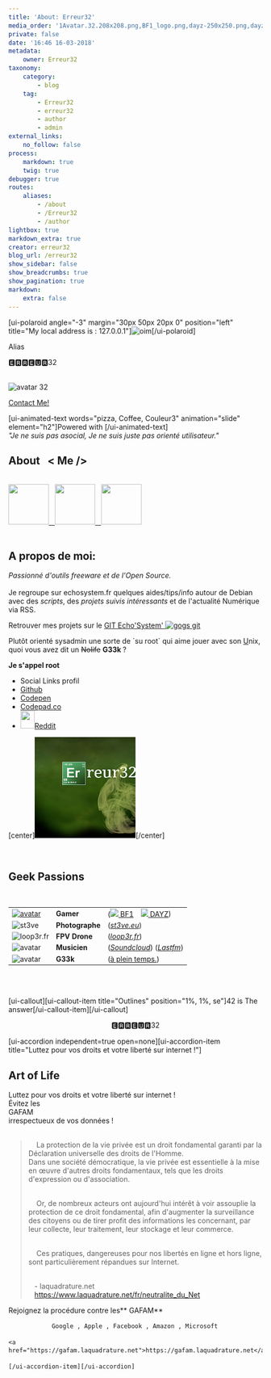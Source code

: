 ```yaml
---
title: 'About: Erreur32'
media_order: '1Avatar.32.208x208.png,BF1_logo.png,dayz-250x250.png,dayz-avatar-rond.jpg,dayz-avatar-rond2O.png,dayz-images.jpg,dayz-logo-gradient-transparent.png,dayz-rond_14262.png,DayZ-trans.png,dayz_by_polishxcii-d52gc2r.png,default_avatar_250349.png,echo-sysmin.gif,Erreur32-avatar-p.jpg,git-favicon.png,icontexto-inside-reddit-1.png,muzh.jpg,photo.jpg,Dayz black bane.jpg,1Avatar.32.rond.png,canvas_echosystem.png,1avat-GAMER-trans.png,screen.png,photo 4.JPG,wg.jpg,886521_music_512x512.png,image123s.jpg,images-guitar.jpg,bf1-carre.jpg,direct.png,favicon-loop3r.png,favicon-loop3r-trans.png,logo-loop3r.png,_canvas323_erreur32.png,_canvas_erreur32.png,st3v32.png'
private: false
date: '16:46 16-03-2018'
metadata:
    owner: Erreur32
taxonomy:
    category:
        - blog
    tag:
        - Erreur32
        - erreur32
        - author
        - admin
external_links:
    no_follow: false
process:
    markdown: true
    twig: true
debugger: true
routes:
    aliases:
        - /about
        - /Erreur32
        - /author
lightbox: true
markdown_extra: true
creator: erreur32
blog_url: /erreur32
show_sidebar: false
show_breadcrumbs: true
show_pagination: true
markdown:
    extra: false
---
```


<script defer="" src="_page/console-log.js"></script>
<!--<link rel="stylesheet" href="_page/css/spectre.css">
a:link, a:visited {
  color: #82AAE7;
  text-decoration: none;
/* text-shadow: -1px -1px 0px #555;*/
 /* font-family: Lato, Arial, Helvetica, sans-serif;*/
 font: 17px/1.5 "Lato", sans-serif;
 font-weight: bold;
 font-size: 16px;
}

 a:hover {
  color: #ff3300;
      text-shadow: -1px -1px 0px #555;
}
@import url(https://fonts.googleapis.com/css?family=Josefin+Sans:300,400);
body, html {
  height: 100%;
  margin: 0;
  font: 15px/1.5 "Lato", sans-serif;
  /*color: #777;*/
 color: #50596c;    
}
-->
<style>

/* button */ 
.btn {
  border: 2px solid black;
  border-radius: 5px;
  background-color: white;
  color: black;
  padding: 14px 28px;
  font-size: 12px;
  cursor: pointer;
}
/* Gray */
.default {
  border-color: #e7e7e7;
  color: black;
}
.default:hover {
  background: #e7e7e7;
}
/* Green */
.success {
  border-color: #4CAF50;
  color: green;
}
.success:hover {
  background-color: #4CAF50;
  color: white;
}
/* Blue */
.info {
  border-color: #2196F3;
  color: dodgerblue
}
.info:hover {
  background: #2196F3;
  color: white;
}
/* Orange */
.warning {
  border-color: #ff9800;
  color: orange;
}
.warning:hover {
  background: #ff9800;
  color: white;
}
/* Red */
.danger {
  border-color: #f44336;
  color: red
}
.danger:hover {
  background: #f44336;
  color: white;
}
.tooltip {
    position: relative;
    display: inline-block;
    border-bottom: 1px dotted black;
}
.tooltip .tooltiptext {
    visibility: hidden;
    width: 120px;
    background-color: #555;
    color: #fff;
    text-align: center;
    border-radius: 6px;
    padding: 5px 0;
    position: absolute;
    z-index: 1;
    bottom: 125%;
    left: 50%;
    margin-left: -60px;
    opacity: 0;
    transition: opacity 0.3s;
}
.tooltip .tooltiptext::after {
    content: "";
    position: absolute;
    top: 100%;
    left: 50%;
    margin-left: -5px;
    border-width: 5px;
    border-style: solid;
    border-color: #555 transparent transparent transparent;
}
.tooltip:hover .tooltiptext {
    visibility: visible;
    opacity: 1;
}
</style>
 <link rel="icon" type="image/png" href="https://echosystem.fr/favicon.png" />
 
<article>
<div class="container">
[ui-polaroid angle="-3" margin="30px 50px 20px 0" position="left" title="My local address is :  127.0.0.1"]<img src="erreur32/Erreur32-avatar-p.jpg" alt="oim" width="200" height="300" />[/ui-polaroid]
<br>
<p>Alias</p>
<div class="alt">
<p> 🅴🆁🆁🅴🆄🆁32  </p><br>
    <img src="../../user/pages/01.home/avatar-9152.gif" alt="avatar 32" />
 <br>   
</div>
    
<a class="button1 scrolly" href="https://contact.echosystem.fr">Contact Me!</a> 
    
  [ui-animated-text words="pizza, Coffee, Couleur3" animation="slide" element="h2"]Powered with [/ui-animated-text]  
   <i>"Je ne suis pas asocial, Je ne suis juste pas orienté utilisateur."</i>
</article>

<div class="4u$ 12u$(mobile)">   
<article class="item">
    <h2 id="mcetoc_1c8ut87rk3">About &nbsp;&nbsp;&lt; Me /&gt;</h2> 
 <br>
<a class="image" href="https://erreur32.echosystem.fr/"><img src="erreur32/st3v32.png" width="80" height="80" /> &nbsp; <img src="erreur32/echo-sysmin.gif"  width="80" height="80" /> &nbsp; <img src="erreur32/_canvas323_erreur32.png"  width="80" height="80" /></a>   
<!--
<a class="image" href="https://erreur32.echosystem.fr/"><img src="erreur32/1Avatar.32.rond.png" alt="avatar" width="90" height="90" />   </a>
<a class="image" href="https://erreur32.echosystem.fr/"><img src="erreur32/muzh.jpg"  alt="avatar" width="80" height="80"  />    </a>
<a class="image" href="https://erreur32.echosystem.fr/"><img src="erreur32/icontexto-inside-reddit-1.png"  alt="avatar" width="80" height="80"  /> </a>
  -->
 <br><br>
    <h2> A propos de moi:</h2>    
<div><i>Passionné d'outils freeware  et de l'Open Source.</i> <br></div>
<br>
<div>Je regroupe sur echosystem.fr quelques aides/tips/info  autour de Debian avec des <i>scripts</i>, des <i>projets suivis intéressants</i>  et de l'actualité Numérique via RSS.</div>
<p> Retrouver mes projets sur le <a href="https://git.echosystem.fr/explore/repos">GIT Echo'System'  <img src="erreur32/git-favicon.png" alt="gogs git" width="20" height="20"    /></a></p>

<p>   Plutôt orienté sysadmin une sorte de `su root` qui aime jouer avec son <u>U</u>nix, quoi  vous avez dit un  <span style="text-decoration: line-through;">Nolife</span> <strong> G33k </strong>?</p>
    
<i class="fas fa-quote-left"></i> <strong>  Je s'appel root </strong>  <i class="fas fa-quote-right"></i>

<ul class="menu">
<li class="divider" data-content="Social Links profil">Social Links profil</li>
<li class="menu-item"><a href="https://github.com/Erreur32">Github</a></li>
<li class="menu-item"><a href="https://github.com/Erreur32">Codepen</a></li>
<li class="menu-item"> <a href="https://codepad.co/Erreur32">Codepad.co</a></li>
<li class="menu-item"><a class="image" align="middle" href="https://www.reddit.com/user/Erreur32/"><img src="https://echosystem.fr/images/1/c/2/d/0/1c2d0901763e91b17e6ff89cdefca6be98d8614f-direct.png?g-ab6efe62" width="28" height="35" />Reddit</a> </li>
 </ul>

 
 [center]![](_canvas323_erreur32.png)[/center]
 <p>&nbsp;</p>
 <div>
    <h2>Geek Passions</h2><br>
     <table border="0" cellpadding="10" cellspacing="1" style="width: 650px;">
	<tbody>
		<tr>
			<td><a href="https://steamcommunity.com/id/Alien32/"><img src="erreur32/1avat-GAMER-trans.png" alt="avatar" width="42" height="42" /></a></td>
			<td><b>Gamer</b></td>
			<td>(<a href="https://www.battlefield.com/fr-fr"><img src="erreur32/bf1-carre.jpg"   width="18"    /> BF1</a>&nbsp;  &nbsp; <a href="https://dayz.echosystem.fr"><img src="erreur32/Dayz%20black%20bane.jpg"  style="max-width:9%; max-height:12%;" /> DAYZ</a>)</td>
		</tr>
		<tr>
			<td><img src="erreur32/screen.png" alt="st3ve"  width="70"  /> </td>
			<td><b>Photographe</b></td>
			<td>(<i><a href="https://st3ve.eu">st3ve.eu</a></i>)</td>
		</tr>
		<tr>
			<td><img src="erreur32/favicon-loop3r.png" alt="loop3r.fr" width="50"  /></td>
			<td><b>FPV Drone</b></td>
			<td>(<i><a href="https://loop3r.fr">loop3r.fr</a></i>)</td>
		</tr>
		<tr>
			<td><img src="erreur32/image123s.jpg"  alt="avatar" width="60" height="54"  /> </td>
			<td><b>Musicien</b></td>
			<td>(<i><a href="https://soundcloud.com/erreur32">Soundcloud</a></i>) (<i><a href="/erreur32/lastfm">Lastfm</a></i>)</td>
		</tr>
		<tr>
			<td><img src="erreur32/photo.jpg"  alt="avatar" width="54" height="54"  /></td>
			<td><b>G33k</b></td>
			<td>(<a href="https://echosystem.fr/articles/nimp">à plein temps.</a>)</td>
		</tr>
	</tbody>
</table>
<p>&nbsp;</p>
<br>[ui-callout][ui-callout-item title="Outlines" position="1%, 1%, se"]42 is The answer[/ui-callout-item][/ui-callout]
<p align=middle>&nbsp;  🅴🆁🆁🅴🆄🆁32  &nbsp;</p>
</div>
    
<div class="4u$ 12u$(mobile)">
[ui-accordion independent=true open=none][ui-accordion-item title="Luttez pour vos droits et votre liberté sur internet !"]
<h2>  Art of Life</h2>
 <span class="label label-primary">  Luttez pour vos droits et votre liberté sur internet !</span>
 <br> Évitez les   <div class="tooltip1">GAFAM</div> irrespectueux de vos données !
<br>  <br> 
 
<blockquote>
  &nbsp;&nbsp;&nbsp; La protection de la vie privée est un droit fondamental garanti par la Déclaration universelle des droits de l'Homme.   <br>
  Dans une société démocratique, la vie privée est essentielle à la mise en œuvre d'autres droits fondamentaux,
  tels que les droits d'expression ou d'association.   <br><br>
    
  &nbsp;&nbsp;&nbsp; Or, de nombreux acteurs ont aujourd'hui intérêt à voir assouplie la protection de ce droit fondamental,
  afin d'augmenter la surveillance des citoyens ou de tirer profit des informations les concernant, 
  par leur collecte, leur traitement, leur stockage et leur commerce.    <br><br>
    
  &nbsp;&nbsp;&nbsp;  Ces pratiques, dangereuses pour nos libertés en ligne et hors ligne, sont particulièrement répandues sur Internet. <br><br>
  
  &nbsp;&nbsp;  - laquadrature.net   <br>&nbsp;&nbsp;&nbsp;<a href="https://www.laquadrature.net/fr/neutralite_du_Net">https://www.laquadrature.net/fr/neutralite_du_Net</a>
</blockquote>
    
Rejoignez la procédure contre les** GAFAM** 
    
                Google , Apple , Facebook , Amazon , Microsoft  
    
    <a href="https://gafam.laquadrature.net">https://gafam.laquadrature.net</a>
 
    [/ui-accordion-item][/ui-accordion]

<!--
//Powered by 🅴🆁🆁🅴🆄🆁32 
           _                        

         oooooooooooo           oooo                                                    .
        `888'     `8           `888                                                  .o8
         888          .ooooo.   888 .oo.    .ooooo.   .oooo.o oooo    ooo  .oooo.o .o888oo  .ooooo.  ooo. .oo.  .oo.
         888oooo8    d88' `"Y8  888P"Y88b  d88' `88b d88(  "8  `88.  .8'  d88(  "8   888   d88' `88b `888P"Y88bP"Y88b
         888    "    888        888   888  888   888 `"Y88b.    `88..8'   `"Y88b.    888   888ooo888  888   888   888
         888       o 888   .o8  888   888  888   888 o.  )88b    `888'    o.  )88b   888 . 888    .o  888   888   888
        o888ooooood8 `Y8bod8P' o888o o888o `Y8bod8P' 8""888P'     .8'     8""888P'   "888" `Y8bod8P' o888o o888o o888o
                                                      .o..P'
                                                      `Y8P'


-->

